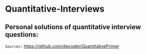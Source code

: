 # Quantitative-Interviews
## Personal solutions of quantitative interview questions:
`Sources:` https://github.com/dwcoder/QuantitativePrimer
